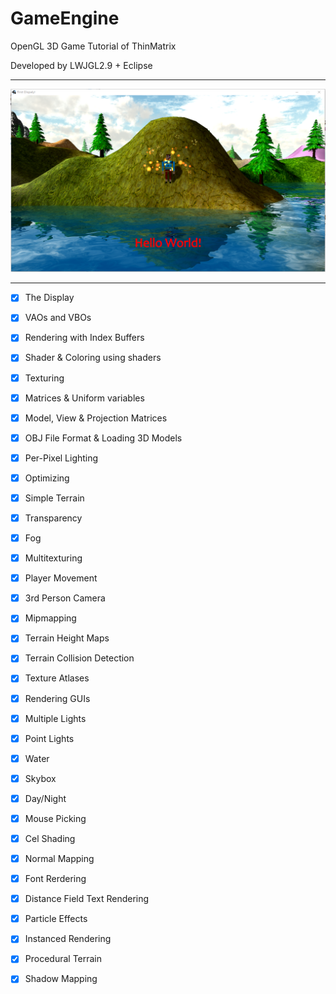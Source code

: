 # GameEngine
OpenGL 3D Game Tutorial of ThinMatrix 

Developed by LWJGL2.9 + Eclipse

---

![Preview](https://github.com/RTM945/GameEngine/blob/master/preview.png)

---

- [x] The Display
- [x] VAOs and VBOs
- [x] Rendering with Index Buffers
- [x] Shader & Coloring using shaders
- [x] Texturing
- [x] Matrices & Uniform variables
- [x] Model, View & Projection Matrices
- [x] OBJ File Format & Loading 3D Models
- [x] Per-Pixel Lighting
- [x] Optimizing
- [x] Simple Terrain
- [x] Transparency
- [x] Fog
- [x] Multitexturing
- [x] Player Movement
- [x] 3rd Person Camera
- [x] Mipmapping
- [x] Terrain Height Maps
- [x] Terrain Collision Detection
- [x] Texture Atlases
- [x] Rendering GUIs
- [x] Multiple Lights
- [x] Point Lights
- [x] Water 
- [x] Skybox
- [x] Day/Night
- [x] Mouse Picking
- [x] Cel Shading
- [x] Normal Mapping
- [x] Font Rerdering
- [x] Distance Field Text Rendering
- [x] Particle Effects
- [x] Instanced Rendering
- [x] Procedural Terrain
- [x] Shadow Mapping 

